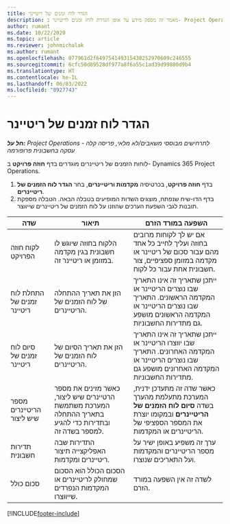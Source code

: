 ```yaml
---
title: הגדר לוח זמנים של ריטיינר
description: מאמר זה מספק מידע על אופן הגדרת לוחז זמנים לריטיינר ב- Project Operations.
author: rumant
ms.date: 10/22/2020
ms.topic: article
ms.reviewer: johnmichalak
ms.author: rumant
ms.openlocfilehash: 077961d2f649754149315438252970609c246555
ms.sourcegitcommit: 6cfc50d89528df977a8f6a55c1ad39d99800d9b4
ms.translationtype: HT
ms.contentlocale: he-IL
ms.lasthandoff: 06/03/2022
ms.locfileid: "8927743"
---
```

# <a name="set-up-a-retainer-schedule"></a>הגדר לוח זמנים של ריטיינר

_**חל על:** Project Operations לתרחישים מבוססי משאבים/לא מלאי, פריסה קלה - עסקה בחשבונית פרופורמה_

לוחות הזמנים של ריטיינרים מוגדרים בדף **חוזה פרויקט** ב- Dynamics 365 Project Operations.

1. בדף **חוזה פרויקט**, בכרטיסיה **מקדמות וריטיינרים**, בחר **הגדר לוח הזמנים של ריטיינרים**.
2. בדף הדו-שיח שנפתח, מוצגים השדות המופיעים בטבלה הבאה. הטבלה מספקת תובנות לגבי השפעת הערכים שהוזנו על לוח הזמנים של ריטיינרים שייווצר.

| שדה | תיאור | השפעה במורד הזרם |
| --- | --- | --- |
| לקוח חוזה הפרויקט | הלקוח בחוזה שיוגש לו חשבונית בגין מקדמה במזומן או ריטיינר זה. | אם יש לך לקוחות מרובים בחוזה ועליך לחייב כל אחד מהם עבור סכום של ריטיינר או מקדמה במזומן ספציפיים, צור חשבונית אחת עבור כל לקוח. |
| התחלת לוח זמנים של ריטיינר | הזן את תאריך ההתחלה של לוח הזמנים של הריטיינרים. | ייתכן שתאריך זה אינו התאריך שבו נוצרים הריטיינר או המקדמה הראשונים. התאריך שבו נוצרים הריטיינר או המקדמה הראשונים מושפע גם מתדירות החשבוניות. |
| סיום לוח זמנים של ריטיינר | הזן את תאריך הסיום של לוח הזמנים של הריטיינרים. | ייתכן שתאריך זה אינו התאריך שבו יווצרו הריטיינר או המקדמה האחרונים. התאריך שבו נוצרים הריטיינר או המקדמה האחרונים מושפע גם מתדירות החשבוניות. |
| מספר הריטיינרים שיש ליצור | כאשר מזינים את מספר הרטיינרים שיש ליצור, המערכת משתמשת בתאריך ההתחלה ובתדירות כדי להגיע למספר בשדה זה. | כאשר שדה זה מתעדכן ידנית, המערכת מתעלמת מהערך בשדה **סיום לוח הזמנים של הריטיינרים** ובמקומו יוצרת את המספר הספציפי של הריטיינרים או המקדמות. |
| תדירות חשבונית | התדירות שבה האפליקצייה תיצור ריטיינרים ומקדמות. | ערך זה משפיע באופן ישיר על מספר הריטיינרים והמקדמות ועל התאריכים שנוצרו. |
| סכום כולל | הסכום הכולל הוא הסכום שמחולק לריטיינרים או המקדמות הנפרדים שייווצרו. | לשדה זה אין השפעה במורד הזרם. |


[!INCLUDE[footer-include](../../includes/footer-banner.md)]